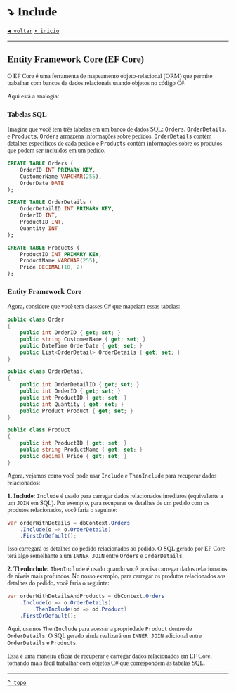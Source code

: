 <font face="Calibri">

# ⤵️ Include

[`◀️ voltar`](./Readme.md)
[`⬆️ inicio`](../Readme.md)

---

## Entity Framework Core (EF Core)

O EF Core é uma ferramenta de mapeamento objeto-relacional (ORM) que permite trabalhar com bancos de dados relacionais usando objetos no código C#.

Aqui está a analogia:

### Tabelas SQL
Imagine que você tem três tabelas em um banco de dados SQL: `Orders`, `OrderDetails`, e `Products`. `Orders` armazena informações sobre pedidos, `OrderDetails` contém detalhes específicos de cada pedido e `Products` contém informações sobre os produtos que podem ser incluídos em um pedido.

```sql
CREATE TABLE Orders (
    OrderID INT PRIMARY KEY,
    CustomerName VARCHAR(255),
    OrderDate DATE
);

CREATE TABLE OrderDetails (
    OrderDetailID INT PRIMARY KEY,
    OrderID INT,
    ProductID INT,
    Quantity INT
);

CREATE TABLE Products (
    ProductID INT PRIMARY KEY,
    ProductName VARCHAR(255),
    Price DECIMAL(10, 2)
);
```

### Entity Framework Core

Agora, considere que você tem classes C# que mapeiam essas tabelas:

```csharp
public class Order
{
    public int OrderID { get; set; }
    public string CustomerName { get; set; }
    public DateTime OrderDate { get; set; }
    public List<OrderDetail> OrderDetails { get; set; }
}

public class OrderDetail
{
    public int OrderDetailID { get; set; }
    public int OrderID { get; set; }
    public int ProductID { get; set; }
    public int Quantity { get; set; }
    public Product Product { get; set; }
}

public class Product
{
    public int ProductID { get; set; }
    public string ProductName { get; set; }
    public decimal Price { get; set; }
}
```

Agora, vejamos como você pode usar `Include` e `ThenInclude` para recuperar dados relacionados:

**1. Include:**
`Include` é usado para carregar dados relacionados imediatos (equivalente a um `JOIN` em SQL). Por exemplo, para recuperar os detalhes de um pedido com os produtos relacionados, você faria o seguinte:

```csharp
var orderWithDetails = dbContext.Orders
    .Include(o => o.OrderDetails)
    .FirstOrDefault();
```

Isso carregará os detalhes do pedido relacionados ao pedido. O SQL gerado por EF Core terá algo semelhante a um `INNER JOIN` entre `Orders` e `OrderDetails`.

**2. ThenInclude:**
`ThenInclude` é usado quando você precisa carregar dados relacionados de níveis mais profundos. No nosso exemplo, para carregar os produtos relacionados aos detalhes do pedido, você faria o seguinte:

```csharp
var orderWithDetailsAndProducts = dbContext.Orders
    .Include(o => o.OrderDetails)
        .ThenInclude(od => od.Product)
    .FirstOrDefault();
```

Aqui, usamos `ThenInclude` para acessar a propriedade `Product` dentro de `OrderDetails`. O SQL gerado ainda realizará um `INNER JOIN` adicional entre `OrderDetails` e `Products`.

Essa é uma maneira eficaz de recuperar e carregar dados relacionados em EF Core, tornando mais fácil trabalhar com objetos C# que correspondem às tabelas SQL.

---

[`^ topo`](#Dev)
</font>
